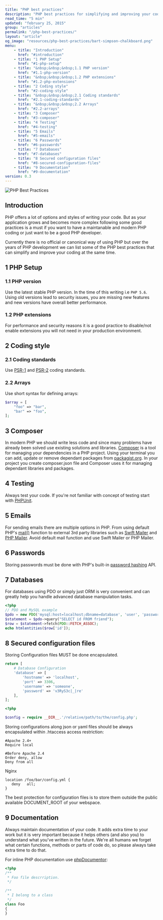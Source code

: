 ```yaml
---
title: "PHP best practices"
description: "PHP best practices for simplifying and improving your coding"
read_time: "5 min"
updated: "february 25, 2015"
group: "articles"
permalink: "/php-best-practices/"
layout: "article"
og_image: "resources/php-best-practices/bart-simpson-chalkboard.png"
menu:
    - title: "Introduction"
      href: "#introduction"
    - title: "1 PHP Setup"
      href: "#1-php-setup"
    - title: "&nbsp;&nbsp;&nbsp;1.1 PHP version"
      href: "#1.1-php-version"
    - title: "&nbsp;&nbsp;&nbsp;1.2 PHP extensions"
      href: "#1.2-php-extensions"
    - title: "2 Coding style"
      href: "#2-coding-style"
    - title: "&nbsp;&nbsp;&nbsp;2.1 Coding standards"
      href: "#2.1-coding-standards"
    - title: "&nbsp;&nbsp;&nbsp;2.2 Arrays"
      href: "#2.2-arrays"
    - title: "3 Composer"
      href: "#3-composer"
    - title: "4 Testing"
      href: "#4-testing"
    - title: "5 Emails"
      href: "#5-emails"
    - title: "6 Passwords"
      href: "#6-passwords"
    - title: "7 Databases"
      href: "#7-databases"
    - title: "8 Secured configuration files"
      href: "#8-secured-configuration-files"
    - title: "9 Documentation"
      href: "#9-documentation"
version: 0.3
---
```


![PHP Best Practices](https://raw.githubusercontent.com/wwphp-fb/php-resources/master/php-best-practices/bart-simpson-chalkboard.png "PHP Best Practices")

## Introduction

PHP offers a lot of options and styles of writing your code. But as your application grows and
becomes more complex following some good practices is a must if you want to have a maintanable and modern PHP coding
or just want to be a good PHP developer.

Currently there is no official or canonical way of using PHP but over the years of PHP development we can list
some of the PHP best practices that can simplify and improve your coding at the same time.

## 1 PHP Setup

### 1.1 PHP version

Use the latest stable PHP version. In the time of this writing i.e `PHP 5.6`. Using old versions lead to security issues, you are missing new features and new versions have overall better performance.

### 1.2 PHP extensions

For performance and security reasons it is a good practice to disable/not enable extensions you will not need in your production environment.

## 2 Coding style

### 2.1 Coding standards

Use [PSR-1][psr-1] and [PSR-2][psr-2] coding standards.

### 2.2 Arrays

Use short syntax for defining arrays:

```php
$array = [
    "foo" => "bar",
    "bar" => "foo",
];
```

## 3 Composer

In modern PHP we should write less code and since many problems have already been solved use existing solutions and libraries.
[Composer][composer] is a tool for managing your dependencies in a PHP project. Using your terminal you can add, update or remove dependant packages from [packagist.org][packagist]. In your project you create composer.json file and Composer uses it for managing dependant libraries and packages.

## 4 Testing

Always test your code. If you're not familiar with concept of testing start with [PHPUnit][phpunit].

## 5 Emails

For sending emails there are multiple options in PHP. From using default PHP's [mail()][mail] function to external 3rd party libraries such as [Swift Mailer][swift-mailer] and [PHP Mailer][php-mailer]. Avoid default mail function and use Swift Mailer or PHP Mailer.

## 6 Passwords

Storing passwords must be done with PHP's built-in [password hashing][password-hashing] API.

## 7 Databases

For databases using PDO or simply just ORM is very convenient and can greatly help you handle advanced database manipulation tasks.

```php
<?php
// PDO and MySQL example
$pdo = new PDO('mysql:host=localhost;dbname=database', 'user', 'password');
$statement = $pdo->query("SELECT id FROM friend");
$row = $statement->fetch(PDO::FETCH_ASSOC);
echo htmlentities($row['id']);
```

## 8 Secured configuration files

Storing Configuration files MUST be done encapsulated.

```php
return [
    # Database Configuration
    'database' => [
        'hostname' => 'localhost',
        'port' => 3306,
        'username' => 'someone',
        'password' => 'v3RyS3c|_|re'
    ],
];
```

```php
<?php

$config = require __DIR__.'/relative/path/to/the/config.php';
```

Storing configurations along json or yaml files should be always encapsulated within .htaccess access restriction:

```
#Apache 2.4+
Require local

#Before Apache 2.4
Order deny, allow
Deny from all
```

Nginx

```text
location /foo/bar/config.yml {
   deny   all;
}
```

The best protection for configuration files is to store them outside the public available DOCUMENT_ROOT of your webspace.

## 9 Documentation

Always maintain documentation of your code. It adds extra time to your work but it is very important because it helps others (and also you)
to understand what you've written in the future. We're all humans we forget what certain functions, methods or parts of code do, so please
always take extra time to do that.

For inline PHP documentation use [phpDocumentor][phpdocumentor]:

```php
<?php
/**
 * Foo file descrription.
 */

/**
 * I belong to a class
 */
class Foo
{
}
```

[psr-1]: http://www.php-fig.org/psr/psr-1/
[psr-2]: http://www.php-fig.org/psr/psr-2/
[composer]: https://getcomposer.org
[packagist]: https://packagist.org
[phpunit]: http://phpunit.de
[mail]: http://php.net/manual/function.mail
[swift-mailer]: http://swiftmailer.org/
[php-mailer]: https://github.com/PHPMailer/PHPMailer
[password-hashing]: http://php.net/manual/en/book.password.php
[phpdocumentor]: http://www.phpdoc.org/